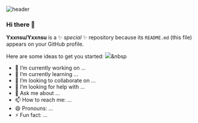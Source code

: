 ![header](https://capsule-render.vercel.app/api?type=soft&color=auto&height=150&section=header&text=YeonsuIm&fontSize=70&animation=twinkling)

### Hi there 👋


**Yxxnsu/Yxxnsu** is a ✨ _special_ ✨ repository because its `README.md` (this file) appears on your GitHub profile.

Here are some ideas to get you started:
<img src="https://img.shields.io/badge/Python-3766AB?style=flat-square&logo=AdGuard&logoColor=white"/></a>&nbsp 

- 🔭 I’m currently working on ...
- 🌱 I’m currently learning ...
- 👯 I’m looking to collaborate on ...
- 🤔 I’m looking for help with ...
- 💬 Ask me about ...
- 📫 How to reach me: ...
- 😄 Pronouns: ...
- ⚡ Fun fact: ...

